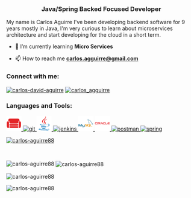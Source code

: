 <h3 align="center">Java/Spring Backed Focused Developer</h3>

My name is Carlos Aguirre I've been developing backend software for 9 years mostly in Java, I'm very curious to learn about microservices architecture and start developing for the cloud in a short term.

- 🌱 I’m currently learning **Micro Services**

- 📫 How to reach me **carlos.agguirre@gmail.com**

<h3 align="left">Connect with me:</h3>
<p align="left">
<a href="https://linkedin.com/in/carlos-david-aguirre" target="blank"><img align="center" src="https://raw.githubusercontent.com/rahuldkjain/github-profile-readme-generator/master/src/images/icons/Social/linked-in-alt.svg" alt="carlos-david-aguirre" height="30" width="40" /></a>
<a href="https://www.hackerrank.com/carlos_agguirre" target="blank"><img align="center" src="https://raw.githubusercontent.com/rahuldkjain/github-profile-readme-generator/master/src/images/icons/Social/hackerrank.svg" alt="carlos_agguirre" height="30" width="40" /></a>
</p>

<h3 align="left">Languages and Tools:</h3>
<p align="left"> <a href="https://couchdb.apache.org/" target="_blank" rel="noreferrer"> <img src="https://raw.githubusercontent.com/devicons/devicon/0d6c64dbbf311879f7d563bfc3ccf559f9ed111c/icons/couchdb/couchdb-original.svg" alt="couchdb" width="40" height="40"/> </a> <a href="https://git-scm.com/" target="_blank" rel="noreferrer"> <img src="https://www.vectorlogo.zone/logos/git-scm/git-scm-icon.svg" alt="git" width="40" height="40"/> </a> <a href="https://www.java.com" target="_blank" rel="noreferrer"> <img src="https://raw.githubusercontent.com/devicons/devicon/master/icons/java/java-original.svg" alt="java" width="40" height="40"/> </a> <a href="https://www.jenkins.io" target="_blank" rel="noreferrer"> <img src="https://www.vectorlogo.zone/logos/jenkins/jenkins-icon.svg" alt="jenkins" width="40" height="40"/> </a> <a href="https://www.mysql.com/" target="_blank" rel="noreferrer"> <img src="https://raw.githubusercontent.com/devicons/devicon/master/icons/mysql/mysql-original-wordmark.svg" alt="mysql" width="40" height="40"/> </a> <a href="https://www.oracle.com/" target="_blank" rel="noreferrer"> <img src="https://raw.githubusercontent.com/devicons/devicon/master/icons/oracle/oracle-original.svg" alt="oracle" width="40" height="40"/> </a> <a href="https://postman.com" target="_blank" rel="noreferrer"> <img src="https://www.vectorlogo.zone/logos/getpostman/getpostman-icon.svg" alt="postman" width="40" height="40"/> </a> <a href="https://spring.io/" target="_blank" rel="noreferrer"> <img src="https://www.vectorlogo.zone/logos/springio/springio-icon.svg" alt="spring" width="40" height="40"/> </a> </p>

<p align="left"> <a href="https://github.com/ryo-ma/github-profile-trophy"><img src="https://github-profile-trophy.vercel.app/?username=carlos-aguirre88" alt="carlos-aguirre88" /></a> </p>

<p align="left"> <a href="https://twitter.com/" target="blank"><img src="https://img.shields.io/twitter/follow/?logo=twitter&style=for-the-badge" alt="" /></a> </p>

<p><img align="left" src="https://github-readme-stats.vercel.app/api/top-langs?username=carlos-aguirre88&show_icons=true&locale=en&layout=compact" alt="carlos-aguirre88" /></p>

<p>&nbsp;<img align="center" src="https://github-readme-stats.vercel.app/api?username=carlos-aguirre88&show_icons=true&locale=en" alt="carlos-aguirre88" /></p>

<p><img align="center" src="https://github-readme-streak-stats.herokuapp.com/?user=carlos-aguirre88&" alt="carlos-aguirre88" /></p>

<p align="left"> <img src="https://komarev.com/ghpvc/?username=carlos-aguirre88&label=Profile%20views&color=0e75b6&style=flat" alt="carlos-aguirre88" /> </p>
